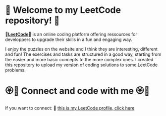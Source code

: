 # 🌹 Welcome to my LeetCode repository! 🌹

🌹[**LeetCode**](https://leetcode.com/)🌹 is an online coding platform offering ressources for developpers to upgrade their skills in a fun and engaging way.

I enjoy the puzzles on the website and I think they are interesting, different and fun! The exercises and tasks are structured in a good way, starting from the easier and more basic concepts to the more complex ones. I created this repository to upload my version of coding solutions to some LeetCode problems.

# 🏵🌹 Connect and code with me 🏵🌹

If you want to connect: 🌼 [this is my LeetCode profile, click here](https://leetcode.com/grkarabelyova/)

